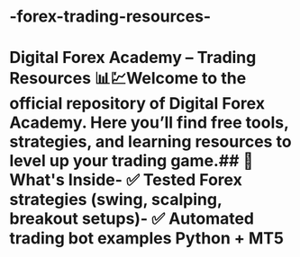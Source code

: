 # -forex-trading-resources-
# Digital Forex Academy – Trading Resources 📊💹Welcome to the official repository of **Digital Forex Academy**.  Here you’ll find **free tools, strategies, and learning resources** to level up your trading game.## 📌 What's Inside- ✅ Tested Forex strategies (swing, scalping, breakout setups)- ✅ Automated trading bot examples Python + MT5
